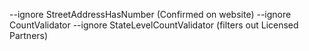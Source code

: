 --ignore StreetAddressHasNumber (Confirmed on website)
--ignore CountValidator --ignore StateLevelCountValidator (filters out Licensed Partners)
